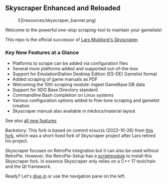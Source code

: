 ## Skyscraper Enhanced and Reloaded

<figure markdown>
  ![](resources/skyscraper_banner.png)
</figure>

Welcome to the powerful one-stop scraping-tool to maintain your gamelists!

This repo is the official successor of [Lars Muldjord's
Skyscraper]((https://github.com/muldjord/skyscraper?tab=readme-ov-file#code-contributions-and-forks)).

### Key New Features at a Glance

- Platforms to scrape can be added via configuration files
- Several more platforms added and supported out-of-the-box
- Support for EmulationStation Desktop Edition (ES-DE) Gamelist format
- Added scraping of game manuals as PDF
- Welcoming the 10th scraping module: Ingest GameBase DB data
- Support for XDG Base Directory standard
- Commandline Bash completion on Linux systems
- Various configuration options added to fine-tune scraping and gamelist
  creation
- Skyscraper manual also available in mkdocs/material layout

See also [all new features](CHANGELOG.md)

Backstory: This fork is based on commit `654a31b` (2022-10-26) from [this
fork](https://github.com/detain/skyscraper), which was a short-lived fork of
Skyscraper project after Lars retired his project.

Skyscraper focuses on RetroPie integration but it can also be used without
RetroPie. However, the RetroPie-Setup has a
[scriptmodule](https://github.com/RetroPie/RetroPie-Setup/blob/master/scriptmodules/supplementary/skyscraper.sh)
to install this Skyscraper fork. In essence Skyscraper only relies on a C++ 17
toolchain and the Qt framework.

Ready? Let's [dive in](USECASE.md) or use the navigation pane on the left.
